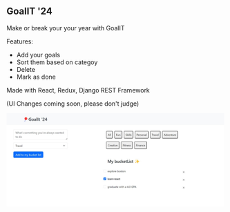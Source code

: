 ## GoalIT '24

Make or break your your year with GoalIT

Features:
- Add your goals
- Sort them based on categoy
- Delete 
- Mark as done


Made with React, Redux, Django REST Framework

(UI Changes coming soon, please don't judge)

![img.png](img.png)